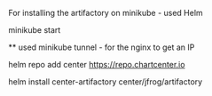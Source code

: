 For installing the artifactory on minikube - used Helm

minikube start

** used minikube tunnel - for the nginx to get an IP



helm repo add center https://repo.chartcenter.io

helm install center-artifactory center/jfrog/artifactory
